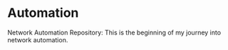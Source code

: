 # Automation
Network Automation Repository:
This is the beginning of my journey into network automation. 
